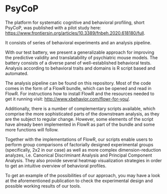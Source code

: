 # PsyCoP
 
The platform for systematic cognitive and behavioral profiling, short PsyCoP, was published with a pilot study here:
https://www.frontiersin.org/articles/10.3389/fnbeh.2020.618180/full.

It consists of series of behavioral experiments and an analysis pipeline. 

With our test battery, we present a generalizable approach for improving the predictive validity and translatability of psychiatric mouse models. The battery
consists of a diverse panel of well-established behavioral tests. Analysis according to behavioral traits and domains is R script based and automated.

The analysis pipeline can be found on this repository. Most of the code comes in the form of a FlowR bundle, which can be opened and read in FlowR.
For instructions how to install FlowR and the resources needed to get it running visit: http://www.xbehavior.com/flowr-for-you/.

Additionally, there is a number of complementary scripts available, which comprise the more sophisticated parts of the downstream analysis, as they are the subject
to regular change. However, some elements of the script have already been implemented in FlowR as part of the bundle and some more functions will follow.

Together with the implementations of FlowR, our scripts enable users to perform group comparisons of factorially designed experimental groups (specifically, 2x2 
in our case) as well as more complex dimension-reduction analyzes, i.e. Canonical Discriminant Analysis and Principal Component Analysis. They also provide
several heatmap visualization strategies in order to get an intuitive overview of behavioral profiles.

To get an example of the possibilities of our approach, you may have a look at the aforementioned publication to check the experimental design and possible working
results of our tools.
